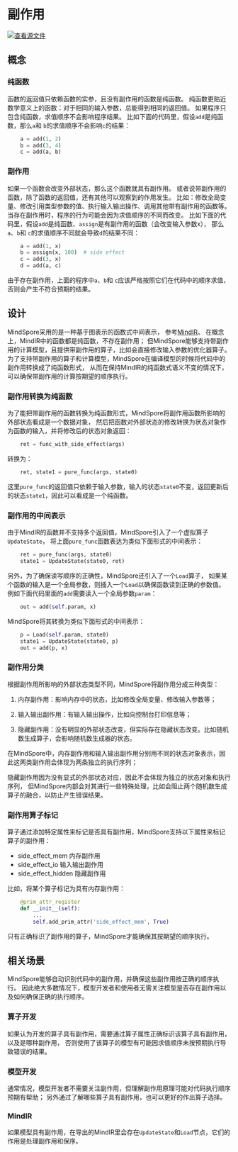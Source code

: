 # 副作用

[![查看源文件](https://mindspore-website.obs.cn-north-4.myhuaweicloud.com/website-images/r1.10/resource/_static/logo_source.png)](https://gitee.com/mindspore/docs/blob/r1.10/docs/mindspore/source_zh_cn/design/side_effect.md)

## 概念

### 纯函数

函数的返回值只依赖函数的实参，且没有副作用的函数是纯函数。
纯函数更贴近数学意义上的函数：对于相同的输入参数，总能得到相同的返回值。
如果程序只包含纯函数，求值顺序不会影响程序结果。
比如下面的代码里，假设`add`是纯函数，那么`a`和 `b`的求值顺序不会影响`c`的结果：

```python
    a = add(1, 2)
    b = add(3, 4)
    c = add(a, b)
```

### 副作用

如果一个函数会改变外部状态，那么这个函数就具有副作用。
或者说带副作用的函数，除了函数的返回值，还有其他可以观察到的作用发生。
比如：修改全局变量、修改引用类型参数的值、执行输入输出操作、调用其他带有副作用的函数等。
当存在副作用时，程序的行为可能会因为求值顺序的不同而改变。
比如下面的代码里，假设`add`是纯函数、`assign`是有副作用的函数（会改变输入参数x），
那么`a`、`b`和 `c`的求值顺序不同就会导致`d`的结果不同：

```python
    a = add(1, x)
    b = assign(x, 100)  # side effect
    c = add(3, x)
    d = add(a, c)
```

由于存在副作用，上面的程序中`a`、`b`和 `c`应该严格按照它们在代码中的顺序求值，否则会产生不符合预期的结果。

## 设计

MindSpore采用的是一种基于图表示的函数式中间表示，
参考[MindIR](https://www.mindspore.cn/docs/zh-CN/r1.10/design/mindir.html)。
在概念上，MindIR中的函数都是纯函数，不存在副作用；
但MindSpore能够支持带副作用的计算模型，且提供带副作用的算子，比如会直接修改输入参数的优化器算子。
为了支持带副作用的算子和计算模型，MindSpore在编译模型的时候将代码中的副作用转换成了纯函数形式，
从而在保持MindIR的纯函数式语义不变的情况下，可以确保带副作用的计算按期望的顺序执行。

### 副作用转换为纯函数

为了能把带副作用的函数转换为纯函数形式，MindSpore将副作用函数所影响的外部状态看成是一个数据对象，
然后把函数对外部状态的修改转换为状态对象作为函数的输入，并将修改后的状态对象返回：

```python
    ret = func_with_side_effect(args)
```

转换为：

```python
    ret, state1 = pure_func(args, state0)
```

这里`pure_func`的返回值只依赖于输入参数，输入的状态`state0`不变，返回更新后的状态`state1`，因此可以看成是一个纯函数。

### 副作用的中间表示

由于MindIR的函数并不支持多个返回值，MindSpore引入了一个虚拟算子`UpdateState`，
将上面`pure_func`函数表达为类似下面形式的中间表示：

```python
    ret = pure_func(args, state0)
    state1 = UpdateState(state0, ret)
```

另外，为了确保读写顺序的正确性，MindSpore还引入了一个`Load`算子，
如果某个函数的输入是一个全局参数，则插入一个`Load`以确保函数读到正确的参数值。
例如下面代码里面的`add`需要读入一个全局参数`param`：

```python
    out = add(self.param, x)
```

MindSpore将其转换为类似下面形式的中间表示：

```python
    p = Load(self.param, state0)
    state1 = UpdateState(state0, p)
    out = add(p, x)
```

### 副作用分类

根据副作用所影响的外部状态类型不同，MindSpore将副作用分成三种类型：

1. 内存副作用：影响内存中的状态，比如修改全局变量、修改输入参数等；

2. 输入输出副作用：有输入输出操作，比如向控制台打印信息等；

3. 隐藏副作用：没有明显的外部状态改变，但实际存在隐藏状态改变。比如随机数生成算子，会影响随机数生成器的状态。

在MindSpore中，内存副作用和输入输出副作用分别用不同的状态对象表示，因此这两类副作用会体现为两条独立的执行序列；

隐藏副作用因为没有显式的外部状态对应，因此不会体现为独立的状态对象和执行序列，
但MindSpore内部会对其进行一些特殊处理，比如会阻止两个随机数生成算子的融合，以防止产生错误结果。

### 副作用算子标记

算子通过添加特定属性来标记是否具有副作用，MindSpore支持以下属性来标记算子的副作用：

- side_effect_mem 内存副作用
- side_effect_io 输入输出副作用
- side_effect_hidden 隐藏副作用

比如，将某个算子标记为具有内存副作用：

```python
    @prim_attr_register
    def __init__(self):
        ...
        self.add_prim_attr('side_effect_mem', True)
```

只有正确标识了副作用的算子，MindSpore才能确保其按期望的顺序执行。

## 相关场景

MindSpore能够自动识别代码中的副作用，并确保这些副作用按正确的顺序执行。
因此绝大多数情况下，模型开发者和使用者无需关注模型是否存在副作用以及如何确保正确的执行顺序。

### 算子开发

如果认为开发的算子具有副作用，需要通过算子属性正确标识该算子具有副作用，以及是哪种副作用，
否则使用了该算子的模型有可能因求值顺序未按预期执行导致错误的结果。

### 模型开发

通常情况，模型开发者不需要关注副作用，但理解副作用原理可能对代码执行顺序预期有帮助；
另外通过了解哪些算子具有副作用，也可以更好的作出算子选择。

### MindIR

如果模型具有副作用，在导出的MindIR里会存在`UpdateState`和`Load`节点，它们的作用是处理副作用和保序。
